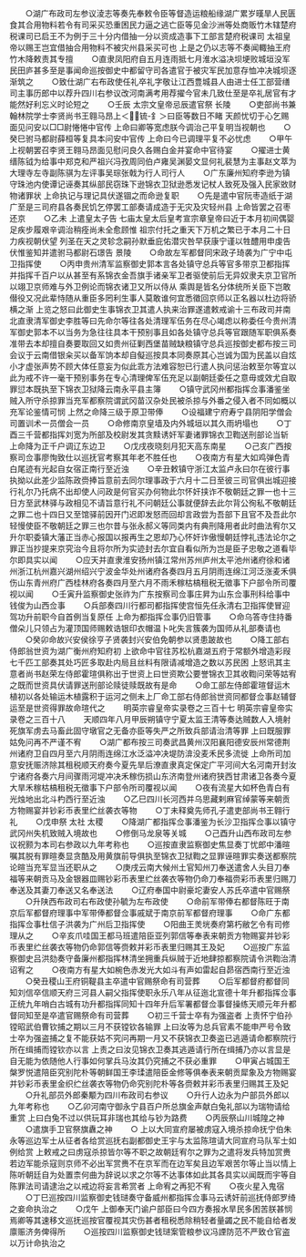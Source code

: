 <!-- { "loadSidebar": true } -->
　　○湖广布政司左参议淩志等奏先奉敕令臣等督造运粮船缘湖广累岁暵旱人民匮食其合用物料若令有司采买恐重困民力逼之逃亡臣等见金沙洲等处商贩竹木辖楚府税课司已启王不为例于三十分内借抽一分以资成造事下工部言楚府税课司  太祖皇帝以赐王岂宜借抽合用物料不被灾州县采买可也  上是之仍以志等不奏闻輙抽王府竹木降敕责其专擅
　　○直隶凤阳府自五月连雨抵七月淮水溢决坝埂败城垣没军民田庐甚多至是事闻命巡按御史中都留守司各遣官于被灾军民加意存恤冲决城坝逐渐筑之
　　○致仕湖广右布政使任礼卒礼字敬让江西豊城县人由进士任工部营缮司主事历郎中以荐升四川右参议改河南满考用荐擢今官未几致仕至是卒礼居官有才能然好利忘义时论短之
　　○壬辰  太宗文皇帝忌辰遣官祭  长陵
　　○吏部尚书兼翰林院学士李贤尚书王翱马昂上＜锍-釒＞曰臣等数日不睹  天颜忧切于心乞赐面见问安以□□尉惓惓中官传  上命曰卿等宽虑朕今调治己平复明当视朝也
　　○癸巳驸马都尉薛桓等复具本问安中官传  上命曰今已调理平复不必忧虑
　　○甲午  上视朝罢召李贤王翱马昂面见慰问良久各赐白金并宴命中官待宴
　　○擢进士黄缙陈钺为给事中郑克和严祖兴冯孜周同伯卢雍吴渊晏文显何礼裴慧为主事赵文萃为大理寺左寺副陈骐为左评事吴琮张戟为行人司行人
　　○广东廉州知府李逊为镇守珠池内使谭记诬奏其纵部民窃珠下逊锦衣卫狱逊悉发记杖人致死及强入民家敚财物诸罪状  上命执记与理记具伏遂锢之而命逊复职
　　○先是遣中官阮枣造纸于湖广至是三司府县各奏民饥乞停罢工部奏请成造于无灾及灾轻州县  上命皆罢之召枣还京
　　○乙未  上遣皇太子告  七庙太皇太后皇考宣宗章皇帝曰近于本月初间偶婴足疾步履艰辛调治稍痊尚未全愈顾惟  祖宗付托之重天下万机之繁已于本月二十日力疾视朝伏望  列圣在天之灵轸念嗣孙默垂庇佑潜灾咎早获康宁谨以牲醴用申虔告伏惟鉴知并遣驸马都尉石璟告  景陵
　　○命故左军都督同宋政子琦袭为广宁中屯卫指挥使
　　○丙申贵州清军监察御史郭本言各处镇守总兵等官多带京卫都指挥并指挥千百户以从甚至有系锦衣金吾旗手诸亲军卫者驱使前后无异奴隶夫京卫官所以翊卫京师难与外卫例论而锦衣诸卫又所以侍从  乘舆是皆名分体统所关臣下岂敢僣役又况此辈恃随从重臣多罔利生事人莫敢谁何宜悉徵回京师以正名器以杜边将骄横之渐  上览之怒曰此御史生事锦衣卫其遣人执来治罪遂遣敕戒谕十三布政司并南北直隶清军御史李胜等曰先命尔等往各处清理军伍务在尽心竭虑以称委任今贵州清军御史郭本不以当务为急往往具本干预别事且如各处镇守总兵等官跟随军职俱系奏准带去本却擅自奏要取回又如贵州征剿西堡苗贼缺粮镇守总兵巡按御史都布按三司会议于云南借银籴买以备军饷本却自儗巡按具本同奏原其心岂诚为国为民盖以自炫小才虚张声势不顾大体任意妄为似此乖方法难容恕已行遣人执问惩治敕至尔等宜以此为戒不许一毫干预别事务在专心清理俾军伍充足以副朝廷委任之意毋或效尤自取罪愆本既执至下锦衣卫狱降云南永平县主簿
　　○镇守武冈州都指挥佥事潘鉴坐贼入所守杀掠罪当充军都察院谓武冈苗汉杂处民被杀掠与外番之侵入者不同如概以充军论鉴情可悯  上然之命降三级于原卫带俸
　　○设福建宁府寿宁县阴阳学僧会司置训术一员僧会一员
　　○命修南京皇墙及内外城垣以其久雨坍塌也
　　○丁酉三千营都指挥刘宽为所部及校尉发其贪黩诱奸军妻诸罪锦衣卫鞫送刑部论当斩  上命降为正千户调辽东边卫
　　○戊戌夜晓刻月犯天高东南星
　　○己亥广西按察司佥事廖恂致仕以巡抚官考察其年老不胜任也
　　○夜南方有星大如鸡弹色青白尾迹有光起自女宿正南行至近浊
　　○辛丑敕镇守浙江太监卢永曰尔在彼行事执拗以此差少监陈政赍捧旨意前去同尔理事政于六月十二日至彼三司官俱出城迎接行礼尔乃托病不出却使人问政是何官买办何物此尔怀奸挟诈不敬朝廷之罪一也十三日方至武林驿与政相见不请旨意行礼不问朝廷公事就便辞去此尔背公徇私不敬朝廷之罪二也十四日又至馆驿前因开门迟即发怒而回却言政尝为吾部下且官不及吾此尔轻慢使臣不敬朝廷之罪三也尔昔与张永郝义等同类内有典刑降用者此时曲法宥尔又升尔职委镇大藩正当赤心报国以报再生之恩却乃心怀奸诈傲慢朝廷悖礼违法论尔之罪正当抄提来京究治今且将尔所为实迹封去尔宜自看似所为岂是臣子忠敬之道看毕尔即具实以闻
　　○应天并直隶淮安扬州镇江常州苏州庐州太平池州诸府徐和诸州浙江杭州嘉兴湖州绍兴宁波金华处州诸府各奏四月五月阴雨连绵江河泛涨麦禾俱伤山东青州府广西桂林府各奏四月至六月不雨禾稼枯槁租税无徵事下户部令所司覆视以闻
　　○壬寅升监察御史张祚为广东按察司佥事庄昇为山东佥事刑科给事中钱俊为山西佥事
　　○兵部奏四川行都司都指挥使宫恒先任永清右卫指挥使冒迎驾功升前职今自首例当复原任  上命为都指挥佥事仍旧管事
　　○命乌答寺住持番僧朵儿只领占为灌顶国师赐敕诰银印衣帽温卜叱失言簇袭为国师从礼部奏请也
　　○癸卯命故兴安侯徐亨子贤袭封兴安伯免朝参以贤患跛故也
　　○降工部右侍郎翁世资为湖广衡州府知府初  上欲命中官往苏松杭嘉湖五府于常额外增造彩叚七千匹工部奏其处巧匠多取赴内局且丝料有限请减增造之数以苏民困  上怒讯其主意者尚书赵荣左侍郎霍瑄俱称出于世资上曰世资欺公要誉锦衣卫其收鞫问荣等姑宥之既而世资具伏请罪送刑部论赎徒赎既故有是命
　　○命工部左侍郎霍瑄督运木植初以各处输运木植露积于运河之侧未上厂命工部右侍郎翁世资同都督佥事赵辅督运至是世资得罪故命瑄代之
　　明英宗睿皇帝实录卷之三百十七
明英宗睿皇帝实录卷之三百十八
　　天顺四年八月甲辰朔镇守宁夏太监王清等奏达贼数人入境射死旗军虏去马畜此固守墩官之无备亦臣等失严之所致兵部请治清等罪  上曰既服罪姑免问再不严谨不宥
　　○湖广都布按三司奏武昌黄州汉阳襄阳德安辰州常德荆州诸府卫自四月至六月阴雨连绵江水泛溢冲决堤防渰没麦禾民多流徙  上命所司加意安抚赈济除其租税顺天府奏今夏先旱后潦直隶真定保定广平河间大名河南开封汝宁诸府各奏六月间骤雨河堤冲决禾稼伤损山东济南登州诸府狭西甘肃诸卫各奏今夏大旱禾稼枯槁租税无徵事下户部令所司覆视以闻
　　○夜有流星大如杯色青白有光烛地出北斗杓西行至近浊
　　○乙巳四川长河西并乌思藏剌麻官绰蒙等来朝贡方物赐宴并钞彩币表里纻丝袭衣等物
　　○丁未释奠先师孔子遣吏部尚书王翱行礼
　　○戊申祭  太社  太稷
　　○降湖广都指挥佥事潘鉴为长沙卫指挥佥事以镇守武冈州失机致贼入境故也
　　○修倒马龙泉等关城
　　○己酉升山西布政司左参议祝颢为本司右参政以九年考称也
　　○巡按直隶监察御史焦显奏丁忧郎中潘暄嘱其脱有罪暄奏显贪酷及用黄旗前导俱执至锦衣卫狱鞫之显罪诬暄罪实奏送都察院论暄当充军显当还职从之
　　○庚戌云南大候州土官知州刀奉送遣舍人头目刀奉福等来朝贡马及金银器皿赐钞彩币表里纻丝袭衣等物仍命刀奉福赍彩币表里归赐刀奉送及其妻刀奉送又名奉送法
　　○辽府奉国中尉豪坨妻安人苏氏卒遣中官赐祭
　　○升陕西布政司右布政使孙毓为左布政使
　　○命前军带俸右都督陈旺于南京后军都督府理事中军带俸都督佥事戚斌于南京前军都督府理事
　　○命广东都指挥佥事杜信子洪袭为广州后卫指挥使
　　○阳曲王羙垙奏府第朽敝乞令有司修理从之
　　○辛亥爪哇国王都马班遣陪臣亚列郭信等奉表来朝贡方物赐宴并钞彩币表里纻丝袭衣等物仍命郭信等赍敕并彩币表里归赐其王及妃
　　○巡按广东监察御史吕洪劾奏守备廉州都指挥林清坐拥重兵纵贼于近地肆掠都察院请令洪鞫治清诏宥之
　　○夜南方有星大如椀色赤发光大如斗有声如雷起自昴宿西南行至近浊
　　○癸丑稷山王府铜鞮县主卒遣中官赐祭命有司营葬
　　○后军都督府都督同知刘信卒信顺天府三河县人嗣父指挥使职永乐八年从征迤北宣德十年升都指挥佥事正统九年哨白古城有功升都指挥同知十四年升后军署都督佥事督操练天顺元年升都督同知至是卒遣官赐祭命有司营葬
　　○初三千营士卒有为强盗者  上责怀宁伯孙镗昭武伯曹钦捕之期以三月不获镗钦各输罪  上曰汝等为总兵官素不能申严号令致士卒为强盗捕之复不能获姑不究问再期一月又不获锦衣卫奏盗已逃遁请命都察院行所在缉捕而镗钦亦以言  上责之曰汝见锦衣卫奏其逃遁请行所在缉捕乃亦以言显是自无能为依随他人行事如何掌兵马汝其仍究捕之不获必重罪
　　○甲寅占城国王槃罗悦遣陪臣究别陀朴等朝鲜国王李瑈遣陪臣金修等俱奉表来朝贡犀象及方物赐宴并钞彩币表里金织纻丝袭衣等物仍命究别陀朴等各赍敕并彩币表里归赐其王及妃
　　○升礼部员外郎秦颙为四川布政司右参议
　　○升行人边永为户部员外郎以九年考称也
　　○乙卯河南守御永宁县百户所总旗金声献白兔礼部以为瑞物请给重赏  上曰白兔不过以供玩耳非瑞也其给与钞为路费
　　○丙辰祭山川城隍之神
　　○遣旗手卫官祭旗纛之神
　　○  上以大同宣府屡被虏寇入境杀掠命抚宁伯朱永等巡边军士从征者各给赏巡抚右副都御史王宇与太监陈瑄请大同宣府马队军士如例给赏  上敕戒之曰虏寇杀掠皆尔等不职之故朝廷宥尔之罪为之遣将发兵特加赏赉若边军能杀寇则京师不必出军赏赉不在京军而在边军矣且边军艰苦尔等止当以情上陈听朝廷自为处置柰何曲为辞说以求之尔等不达事体如此其各具实以闻既而宇等自陈罪法司请逮治之以戒边将妄言希赏者  上命宥之再犯不宥
　　○夜火星入鬼宿
　　○丁巳巡按四川监察御史钱琎奏守备威州都指挥佥事马云诱奸前巡抚侍郎罗绮之妾命执治之
　　○戊午  上御奉天门谕户部臣曰今四方奏报水旱民多困苦朕甚悯焉卿等其速移文巡抚巡按官覆视其灾伤甚者租税悉除稍轻者量蠲之民不能自给者发廪赈济务俾得所
　　○巡按四川监察御史钱琎案管粮参议冯諲防范不严致仓官盗以万计命执治之
